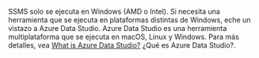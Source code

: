 SSMS solo se ejecuta en Windows (AMD o Intel). Si necesita una herramienta que se ejecuta en plataformas distintas de Windows, eche un vistazo a Azure Data Studio. Azure Data Studio es una herramienta multiplataforma que se ejecuta en macOS, Linux y Windows. Para más detalles, vea [What is Azure Data Studio?](../azure-data-studio/what-is-azure-data-studio.md) ¿Qué es Azure Data Studio?.